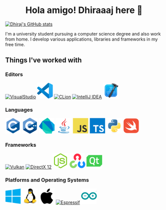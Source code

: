 <h1 align="center"> Hola amigo! Dhiraaaj here 🍃 </h1>

[![Dhiraj's GitHub stats](https://github-readme-stats.vercel.app/api?username=dhirajwishal&show_icons=true&theme=tokyonight)](https://github.com/anuraghazra/github-readme-stats)

I'm a university student pursuing a computer science degree and also work from home. I develop various applications, libraries and frameworks in my free time.

## Things I've worked with

### Editors

[<img src="https://visualstudio.microsoft.com/wp-content/uploads/2021/10/Product-Icon.svg" alt="VisualStudio" height="50" />](https://visualstudio.microsoft.com/)
[<img src="https://raw.githubusercontent.com/devicons/devicon/master/icons/vscode/vscode-original.svg" alt="VSCode" height="50" />](https://code.visualstudio.com/)
[<img src="https://upload.wikimedia.org/wikipedia/commons/6/62/Clion.svg" alt="CLion" height="50" />](https://www.jetbrains.com/clion/)
[<img src="https://upload.wikimedia.org/wikipedia/commons/9/9c/IntelliJ_IDEA_Icon.svg" alt="IntelliJ IDEA" height="50" />](https://www.jetbrains.com/idea/)
[<img src="https://raw.githubusercontent.com/devicons/devicon/master/icons/xcode/xcode-original.svg" alt="Xcode" height="50" />](https://developer.apple.com/xcode/)

### Languages

[<img src="https://raw.githubusercontent.com/devicons/devicon/master/icons/c/c-original.svg" alt="c" width="50" height="50"/>](https://www.cprogramming.com/)
[<img src="https://raw.githubusercontent.com/devicons/devicon/master/icons/cplusplus/cplusplus-original.svg" alt="cplusplus" width="50" height="50"/>](https://www.w3schools.com/cpp/)
[<img src="https://raw.githubusercontent.com/devicons/devicon/master/icons/dart/dart-original.svg" alt="dart" width="50" height="50"/>](https://dart.dev)
[<img src="https://raw.githubusercontent.com/devicons/devicon/master/icons/java/java-original.svg" alt="java" width="50" height="50"/>](https://www.java.com)
[<img src="https://raw.githubusercontent.com/devicons/devicon/master/icons/javascript/javascript-original.svg" alt="javascript" width="50" height="50"/>](https://developer.mozilla.org/en-US/docs/Web/JavaScript)
[<img src="https://raw.githubusercontent.com/devicons/devicon/master/icons/typescript/typescript-original.svg" alt="typescript" width="50" height="50"/>](https://www.typescriptlang.org/)
[<img src="https://raw.githubusercontent.com/devicons/devicon/master/icons/python/python-original.svg" alt="python" width="50" height="50"/>](https://www.python.org)
[<img src="https://raw.githubusercontent.com/devicons/devicon/master/icons/swift/swift-original.svg" alt="swift" width="50" height="50"/>](https://www.swift.org)

### Frameworks

[<img src="https://www.vulkan.org/user/themes/vulkan/images/logo/vulkan-logo.svg" alt="Vulkan" height="50" />](https://www.vulkan.org/)
[<img src="https://upload.wikimedia.org/wikipedia/commons/1/11/DirectX_logo.png" alt="DirectX 12" height="50" />](https://learn.microsoft.com/en-us/windows/win32/direct3d12/direct3d-12-graphics)
[<img src="https://raw.githubusercontent.com/devicons/devicon/master/icons/nodejs/nodejs-plain.svg" alt="NodeJS" height="50" />](https://nodejs.org/en/)
[<img src="https://raw.githubusercontent.com/devicons/devicon/master/icons/opencv/opencv-original.svg" alt="OpenCV" height="50" />](https://opencv.org/)
[<img src="https://raw.githubusercontent.com/devicons/devicon/master/icons/qt/qt-original.svg" alt="Qt" height="50" />](https://www.qt.io/?hsLang=en)

### Platforms and Operating Systems

[<img src="https://raw.githubusercontent.com/devicons/devicon/master/icons/windows8/windows8-original.svg" alt="Windows" height="50" />](https://www.microsoft.com/en-us/windows/)
[<img src="https://raw.githubusercontent.com/devicons/devicon/master/icons/linux/linux-original.svg" alt="Linux" height="50" />](https://www.linuxfoundation.org/)
[<img src="https://raw.githubusercontent.com/devicons/devicon/master/icons/apple/apple-original.svg" alt="Apple" height="50" />](https://www.apple.com/)
[<img src="https://www.espressif.com/sites/all/themes/espressif/images/logo-guidelines/primary-vertical-logo.png" alt="Espressif" height="50" />](https://www.espressif.com/)
[<img src="https://raw.githubusercontent.com/devicons/devicon/master/icons/arduino/arduino-original.svg" alt="Arduino" height="50" />](https://www.arduino.cc/)
